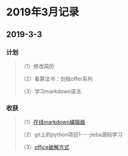 # 2019年3月记录

## 2019-3-3

### 计划

> （1）修改简历
> 
> （2）看算法书：剑指offer系列
>
> （3）学习markdown语法

### 收获
> （1）[在线markdown编辑器](http://tool.oschina.net/markdown/)
> 
> （2）git上的python项目1----jieba源码学习
>
> （3）[office破解方式](https://blog.csdn.net/qq_34621169/article/details/79365247)
